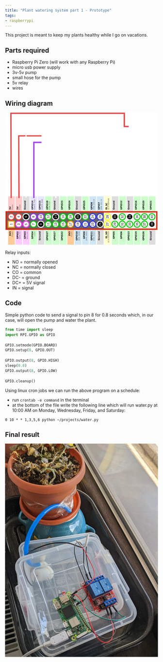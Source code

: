 ```yaml
---
title: "Plant watering system part 1 - Prototype"
tags:
- raspberrypi
---
```


This project is meant to keep my plants healthy while I go on vacations.

## Parts required
- Raspberry Pi Zero (will work with any Raspberry Pi)
- micro usb power supply
- 3v-5v pump
- small hose for the pump
- 5v relay
- wires

## Wiring diagram
![Pump scheme](img/pump-scheme.png)

Relay inputs:
- NO = normally opened
- NC = normally closed
- CO = common
- DC- = ground
- DC+ = 5V signal
- IN = signal 

## Code

Simple python code to send a signal to pin 8 for 0.8 seconds which, in our case, will open the pump and water the plant.
```py
from time import sleep
import RPI.GPIO as GPIO

GPIO.setmode(GPIO.BOARD)
GPIO.setup(8, GPIO.OUT)

GPIO.output(8, GPIO.HIGH)
sleep(0.8)
GPIO.output(8, GPIO.LOW)

GPIO.cleanup()
```

Using linux cron jobs we can run the above program on a schedule:
 - run `crontab -e command` in the terminal
 - at the bottom of the file write the following line which will run water.py at 10:00 AM on Monday, Wednesday, Friday, and Saturday:
```
0 10 * * 1,3,5,6 python ~/projects/water.py
```

## Final result
![Final result](img/pump-image.jpg)
